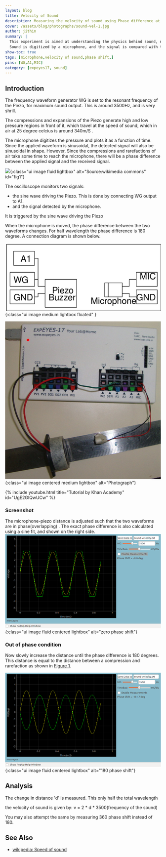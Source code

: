 ```yaml
---
layout: blog
title: Velocity of Sound
description: Measuring the velocity of sound using Phase difference at difference points of propagation
cover: /assets/blog/photographs/sound-vel-1.jpg
author: jithin
summary: |
  This experiment is aimed at understanding the physics behind sound, namely, the movement of sound through air as a series of compressions and rarefactions.<br><br>
  Sound is digitized by a microphone, and the signal is compared with the oscillating voltage source fed to a buzzer which created the sound. A study of phase shifts using mathematical analysis is used to calculate the velocity of sound in air.
show-toc: true
tags: [microphone,velocity of sound,phase shift,]
pins: [WG,A1,MIC]
category: [expeyes17, sound]
---
```



## Introduction

The frequency waveform generator WG is set to the resonant frequency of the Piezo, for maximum sound output. This is around 3500Hz, and is very shrill.
 
The compressions and expansions of the Piezo generate high and low pressure regions in front of it, which travel at the speed of sound, which in air at 25 degree celcius is around 340m/S .
 
The microphone digitizes the pressure and plots it as a function of time. Since the applied waveform is sinusoidal, the detected signal will also be sinusoidal in shape.
However, Since the compressions and rarefactions of air take some time to reach the microphone, there will be a phase difference between the applied signal
and the received signal.

![](https://upload.wikimedia.org/wikipedia/commons/f/fd/CNX_UPhysics_17_01_Speaker.png){:class="ui image fluid lightbox" alt="Source:wikimedia commons" id="fig1"}

The oscilloscope monitors two signals:
+ the sine wave driving the Piezo. This is done by connecting WG output to A1.
+ and the signal detected by the microphone.

It is triggered by the sine wave driving the Piezo

When the microphone is moved, the phase difference between the two waveforms changes. 
For  half wavelength the phase difference is 180 degree. A connection diagram is shown below.

![](/assets/blog/schematics/sound-velocity.svg){:class="ui image medium lightbox floated" }

![](/assets/blog/photographs/sound-vel-1.jpg){:class="ui image centered medium lightbox" alt="Photograph"}


{% include youtube.html title="Tutorial by Khan Academy" id="UgE2GIQwUCw" %}

### Screenshot

The microphone-piezo distance is adjusted such that the two waveforms are in phase(overlapping) . The exact phase difference is also calculated
using a sine fit, and shown on the right side.
![](/assets/blog/screenshots/sound-velocity-zero.png){:class="ui image fluid centered lightbox" alt="zero phase shift"}


### Out of phase condition


Now slowly increase the distance until the phase difference is 180 degrees. This distance is equal to the distance between a compression and rarefaction as shown in [Figure 1](#fig1).


![](/assets/blog/screenshots/sound-velocity180.png){:class="ui image fluid centered lightbox" alt="180 phase shift"}

## Analysis

The change in distance 'd' is measured. This only half the total wavelength
 
the velocity of sound is given by: v = 2 * d * 3500(frequency of the sound)

You may also attempt the same by measuring 360 phase shift instead of 180.

## See Also
 + [wikipedia: Speed of sound](https://en.wikipedia.org/wiki/Speed_of_sound)
